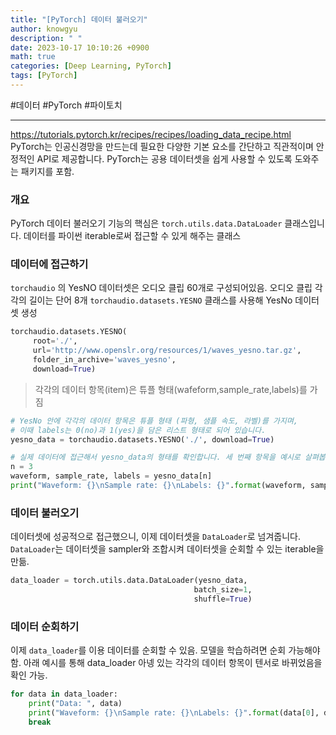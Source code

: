 ```yaml
---
title: "[PyTorch] 데이터 불러오기"
author: knowgyu
description: " "
date: 2023-10-17 10:10:26 +0900
math: true
categories: [Deep Learning, PyTorch]
tags: [PyTorch]
---
```


#데이터 #PyTorch #파이토치
***
https://tutorials.pytorch.kr/recipes/recipes/loading_data_recipe.html
PyTorch는 인공신경망을 만드는데 필요한 다양한 기본 요소를 간단하고 직관적이며 안정적인 API로 제공합니다. PyTorch는 공용 데이터셋을 쉽게 사용할 수 있도록 도와주는 패키지를 포함.

### 개요
PyTorch 데이터 불러오기 기능의 핵심은 `torch.utils.data.DataLoader` 클래스입니다.
데이터를 파이썬 iterable로써 접근할 수 있게 해주는 클래스

### 데이터에 접근하기
`torchaudio` 의 YesNO 데이터셋은 오디오 클립 60개로 구성되어있음.
오디오 클립 각각의 길이는 단어 8개
`torchaudio.datasets.YESNO` 클래스를 사용해 YesNo 데이터셋 생성
```python
torchaudio.datasets.YESNO(
     root='./',
     url='http://www.openslr.org/resources/1/waves_yesno.tar.gz',
     folder_in_archive='waves_yesno',
     download=True)
```
> 각각의 데이터 항목(item)은 튜플 형태(wafeform,sample_rate,labels)를 가짐

```python
# YesNo 안에 각각의 데이터 항목은 튜플 형태 (파형, 샘플 속도, 라벨)를 가지며,
# 이때 labels는 0(no)과 1(yes)을 담은 리스트 형태로 되어 있습니다.
yesno_data = torchaudio.datasets.YESNO('./', download=True)

# 실제 데이터에 접근해서 yesno_data의 형태를 확인합니다. 세 번째 항목을 예시로 살펴봅니다.
n = 3
waveform, sample_rate, labels = yesno_data[n]
print("Waveform: {}\nSample rate: {}\nLabels: {}".format(waveform, sample_rate, labels))
```

### 데이터 불러오기
데이터셋에 성공적으로 접근했으니, 이제 데이터셋을 `DataLoader`로 넘겨줍니다.
`DataLoader`는 데이터셋을 sampler와 조합시켜 데이터셋을 순회할 수 있는 iterable을 만듦.
```python
data_loader = torch.utils.data.DataLoader(yesno_data,
										 batch_size=1,
										 shuffle=True)
```
### 데이터 순회하기
이제 `data_loader`를 이용 데이터를 순회할 수 있음. 모델을 학습하려면 순회 가능해야 함.
아래 예시를 통해 data_loader 아넹 있는 각각의 데이터 항목이 텐서로 바뀌었음을 확인 가능.
```python
for data in data_loader:
	print("Data: ", data)
	print("Waveform: {}\nSample rate: {}\nLabels: {}".format(data[0], data[1], data[2]))
	break
```

